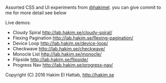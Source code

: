 Assorted CSS and UI experiments from [@hakimel](http://twitter.com/hakimel).
you can give commit to me for more detail see below

Live demos:
- Cloudy Spiral http://lab.hakim.se/cloudy-spiral/
- Flexing Pagination http://lab.hakim.se/flexing-pagination/
- Device Loop http://lab.hakim.se/device-loop/
- Checkwave http://lab.hakim.se/checkwave/
- Monocle List http://lab.hakim.se/monocle/
- Flipside http://lab.hakim.se/flipside/
- Progress Nav http://lab.hakim.se/progress-nav/

Copyright (C) 2016 Hakim El Hattab, http://hakim.se
